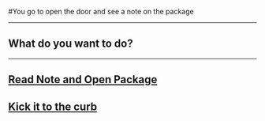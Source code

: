 #You go to open the door and see a note on the package

---
## What do you want to do?
---
## [Read Note and Open Package](package.md)
## [Kick it to the curb](.md)